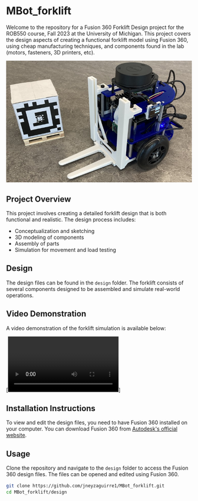 # MBot_forklift
Welcome to the repository for a Fusion 360 Forklift Design project for the ROB550 course, Fall 2023 at the University of Michigan. This project covers the design aspects of creating a functional forklift model using Fusion 360, using cheap manufacturing techniques, and components found in the lab (motors, fasteners, 3D printers, etc).

![Forklift Design Preview](/media/forklift-design-preview.jpg)

## Project Overview
This project involves creating a detailed forklift design that is both functional and realistic. The design process includes:

- Conceptualization and sketching
- 3D modeling of components
- Assembly of parts
- Simulation for movement and load testing

## Design
The design files can be found in the `design` folder. The forklift consists of several components designed to be assembled and simulate real-world operations.

## Video Demonstration
A video demonstration of the forklift simulation is available below:

[![Forklift Video Demonstration](/media/video.mp4)]

## Installation Instructions
To view and edit the design files, you need to have Fusion 360 installed on your computer. You can download Fusion 360 from [Autodesk's official website](https://www.autodesk.com/products/fusion-360/overview).

## Usage
Clone the repository and navigate to the `design` folder to access the Fusion 360 design files. The files can be opened and edited using Fusion 360.

```sh
git clone https://github.com/jneyzaguirre1/MBot_forklift.git
cd MBot_forklift/design
```
